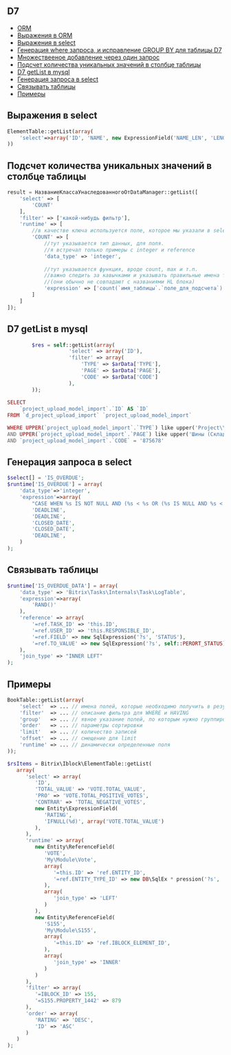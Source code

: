 ## D7

- [ORM](https://github.com/medveddev/bxorm/)
- [Выражения в ORM](https://dev.1c-bitrix.ru/community/blogs/orm/25615.php)
- [Выражения в select](#Выражения-в-select)
- [Генерация where запроса, и исправление GROUP BY для таблицы D7](WHERE.md)
- [Множествееное добавление через один запрос](BIGDATA.md)
- [Подсчет количества уникальных значений в столбце таблицы](#подсчет-количества-уникальных-значений-в-столбце-таблицы)
- [D7 getList в mysql](#d7-getlist-в-mysql)
- [Генерация запроса в select](#Генерация-запроса-в-select)
- [Связывать таблицы](#Связывать-таблицы)
- [Примеры](#Примеры)


## Выражения в select
```php
ElementTable::getList(array(
    'select'=>array('ID', 'NAME', new ExpressionField('NAME_LEN', 'LENGTH(%s)', 'NAME'))
))
```

## Подсчет количества уникальных значений в столбце таблицы
```php
result = НазваниеКлассаУнаследованногоОтDataManager::getList([
	'select' => [
		'COUNT'
	],
	'filter' => ['какой-нибудь фильтр'],
	'runtime' => [
		//в качестве ключа используется поле, которое мы указали в select
		'COUNT' => [
			//тут указывается тип данных, для поля. 
			//я встречал только примеры с integer и reference
			'data_type' => 'integer',
			
			//тут указывается функция, вроде count, max и т.п.
			//важно следить за кавычками и указывать правильные имена таблицы
			//(они обычно не совпадают с названиями HL блока)
			'expression' => ['count(`имя_таблицы`.`поле_для_подсчета`)']
		]
	]
]);
```

## D7 getList в mysql
```php
        $res = self::getList(array(
                    'select' => array('ID'),
                    'filter' => array(
                        'TYPE' => $arData['TYPE'],
                        'PAGE' => $arData['PAGE'],
                        'CODE' => $arData['CODE']
                    ),
        ));
        
SELECT 
	`project_upload_model_import`.`ID` AS `ID`
FROM `d_project_upload_import` `project_upload_model_import` 

WHERE UPPER(`project_upload_model_import`.`TYPE`) like upper('Project\\Upload\\Agent\\Pwrs')
AND UPPER(`project_upload_model_import`.`PAGE`) like upper('Шины (Склад 2)')
AND `project_upload_model_import`.`CODE` = '875678'  
```

## Генерация запроса в select
```php
$select[] = 'IS_OVERDUE';
$runtime['IS_OVERDUE'] = array(
    'data_type'=>'integer',
    'expression'=>array(
        "CASE WHEN %s IS NOT NULL AND (%s < %s OR (%s IS NULL AND %s < ".$GLOBALS['DB']->currentTimeFunction().")) THEN 'Y' ELSE 'N' END",
        'DEADLINE',
        'DEADLINE',
        'CLOSED_DATE',
        'CLOSED_DATE',
        'DEADLINE',
    )
);
```

## Связывать таблицы
```php
$runtime['IS_OVERDUE_DATA'] = array(
    'data_type' => 'Bitrix\Tasks\Internals\Task\LogTable',
    'expression'=>array(
        'RAND()'
    ),
    'reference' => array(
        '=ref.TASK_ID' => 'this.ID',
        '=ref.USER_ID' => 'this.RESPONSIBLE_ID',
        '=ref.FIELD' => new SqlExpression('?s', 'STATUS'),
        '=ref.TO_VALUE' => new SqlExpression('?s', self::PERORT_STATUS)
    ),
    'join_type' => "INNER LEFT"
);
```

## Примеры
```php
BookTable::getList(array(
    'select'  => ... // имена полей, которые необходимо получить в результате
    'filter'  => ... // описание фильтра для WHERE и HAVING
    'group'   => ... // явное указание полей, по которым нужно группировать результат
    'order'   => ... // параметры сортировки
    'limit'   => ... // количество записей
    'offset'  => ... // смещение для limit
    'runtime' => ... // динамически определенные поля
));
```

```php
$rsItems = Bitrix\Iblock\ElementTable::getList(
   array(
      'select' => array(
         'ID',
         'TOTAL_VALUE' => 'VOTE.TOTAL_VALUE', 
         'PRO' => 'VOTE.TOTAL_POSITIVE_VOTES', 
         'CONTRAR' => 'TOTAL_NEGATIVE_VOTES',
         new Entity\ExpressionField(
            'RATING',
            'IFNULL(%d)', array('VOTE.TOTAL_VALUE')
         ),
      ),
      'runtime' => array(
         new Entity\ReferenceField(
            'VOTE',
            'My\Module\Vote',
            array(
               '=this.ID' => 'ref.ENTITY_ID',
               '=ref.ENTITY_TYPE_ID' => new DB\SqlEx * pression('?s', 'IBLOCK_ELEMENT')
            ),
            array(
               'join_type' => 'LEFT'
            )
         ),
         new Entity\ReferenceField(
            'S155',
            'My\Module\S155',
            array(
               '=this.ID' => 'ref.IBLOCK_ELEMENT_ID',
            ),
            array(
               'join_type' => 'INNER'
            )
         )
      ),
      'filter' => array(
         '=IBLOCK_ID' => 155,
         '=S155.PROPERTY_1442' => 879
      ),
      'order' => array(
         'RATING' => 'DESC',
         'ID' => 'ASC'
      )
   )
);
```
